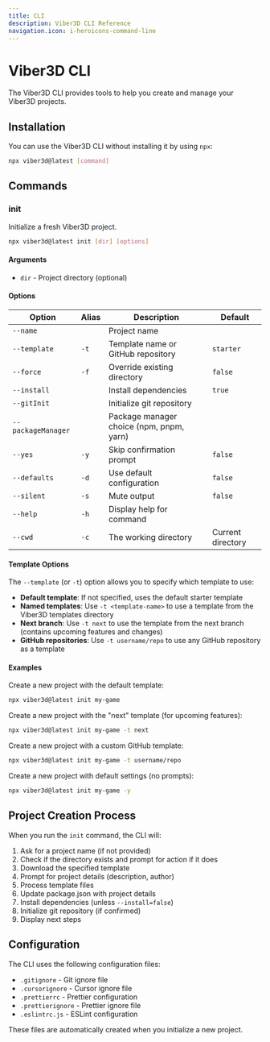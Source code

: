 ```yaml
---
title: CLI
description: Viber3D CLI Reference
navigation.icon: i-heroicons-command-line
---
```


# Viber3D CLI

The Viber3D CLI provides tools to help you create and manage your Viber3D projects.

## Installation

You can use the Viber3D CLI without installing it by using `npx`:

```bash
npx viber3d@latest [command]
```

## Commands

### init

Initialize a fresh Viber3D project.

```bash
npx viber3d@latest init [dir] [options]
```

#### Arguments

- `dir` - Project directory (optional)

#### Options

| Option | Alias | Description | Default |
|--------|-------|-------------|---------|
| `--name` | | Project name | |
| `--template` | `-t` | Template name or GitHub repository | `starter` |
| `--force` | `-f` | Override existing directory | `false` |
| `--install` | | Install dependencies | `true` |
| `--gitInit` | | Initialize git repository | |
| `--packageManager` | | Package manager choice (npm, pnpm, yarn) | |
| `--yes` | `-y` | Skip confirmation prompt | `false` |
| `--defaults` | `-d` | Use default configuration | `false` |
| `--silent` | `-s` | Mute output | `false` |
| `--help` | `-h` | Display help for command | |
| `--cwd` | `-c` | The working directory | Current directory |

#### Template Options

The `--template` (or `-t`) option allows you to specify which template to use:

- **Default template**: If not specified, uses the default starter template
- **Named templates**: Use `-t <template-name>` to use a template from the Viber3D templates directory
- **Next branch**: Use `-t next` to use the template from the next branch (contains upcoming features and changes)
- **GitHub repositories**: Use `-t username/repo` to use any GitHub repository as a template

#### Examples

Create a new project with the default template:
```bash
npx viber3d@latest init my-game
```

Create a new project with the "next" template (for upcoming features):
```bash
npx viber3d@latest init my-game -t next
```

Create a new project with a custom GitHub template:
```bash
npx viber3d@latest init my-game -t username/repo
```

Create a new project with default settings (no prompts):
```bash
npx viber3d@latest init my-game -y
```

## Project Creation Process

When you run the `init` command, the CLI will:

1. Ask for a project name (if not provided)
2. Check if the directory exists and prompt for action if it does
3. Download the specified template
4. Prompt for project details (description, author)
5. Process template files
6. Update package.json with project details
7. Install dependencies (unless `--install=false`)
8. Initialize git repository (if confirmed)
9. Display next steps

## Configuration

The CLI uses the following configuration files:

- `.gitignore` - Git ignore file
- `.cursorignore` - Cursor ignore file
- `.prettierrc` - Prettier configuration
- `.prettierignore` - Prettier ignore file
- `.eslintrc.js` - ESLint configuration

These files are automatically created when you initialize a new project.